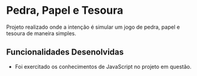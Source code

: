 
# Pedra, Papel e Tesoura

Projeto realizado onde a intenção é simular um jogo de pedra, papel e tesoura de maneira simples.  


## Funcionalidades Desenolvidas

* Foi exercitado os conhecimentos de JavaScript no projeto em questão.